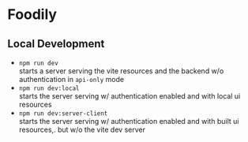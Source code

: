 # Foodily

## Local Development
 * `npm run dev`
    <br>starts a server serving the vite resources and the backend w/o authentication in `api-only` mode 
 * `npm run dev:local`
    <br>starts the server serving w/ authentication enabled and with local ui resources
 * `npm run dev:server-client`
    <br>starts the server serving w/ authentication enabled and with built ui resources,. but w/o the vite dev server
